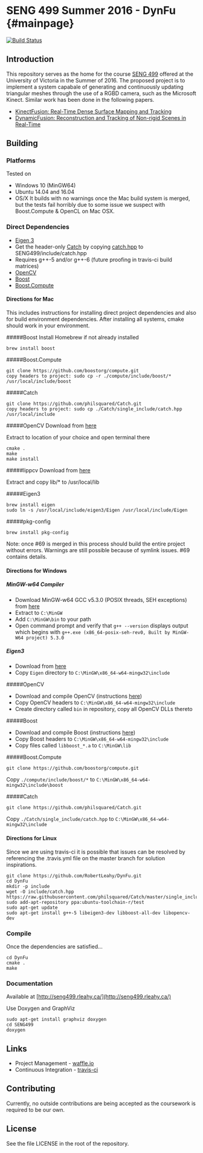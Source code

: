 # SENG 499 Summer 2016 - DynFu {#mainpage}
[![Build Status](https://travis-ci.com/RobertLeahy/DynFu.svg?token=E1Ypp9btW9nWJKJqzctp&branch=master)](https://travis-ci.com/RobertLeahy/DynFu)

## Introduction
This repository serves as the home for the course [SENG 499](http://www.ece.uvic.ca/~elec499/) offered at the University of Victoria in the Summer of 2016. The proposed project is to implement a system capabale of generating and continuously updating triangular meshes through the use of a RGBD camera, such as the Microsoft Kinect. Similar work has been done in the following papers.
* [KinectFusion: Real-Time Dense Surface Mapping and Tracking](http://homes.cs.washington.edu/~newcombe/papers/newcombe_etal_ismar2011.pdf)
* [DynamicFusion: Reconstruction and Tracking of Non-rigid Scenes in Real-Time](http://grail.cs.washington.edu/projects/dynamicfusion/papers/DynamicFusion.pdf)

## Building

### Platforms
Tested on
* Windows 10 (MinGW64)
* Ubuntu 14.04 and 16.04
* OS/X It builds with no warnings once the Mac build system is merged, but the tests fail horribly due to some issue we suspect with Boost.Compute & OpenCL on Mac OSX.

### Direct Dependencies
* [Eigen 3](http://eigen.tuxfamily.org/index.php?title=Main_Page)
* Get the header-only [Catch](https://github.com/philsquared/Catch) by copying [catch.hpp](https://raw.githubusercontent.com/philsquared/Catch/master/single_include/catch.hpp) to SENG499/include/catch.hpp
* Requires g++-5 and/or g++-6 (future proofing in travis-ci build matrices)
* [OpenCV](http://opencv.org/)
* [Boost](http://www.boost.org/)
* [Boost.Compute](https://github.com/boostorg/compute)

#### Directions for Mac
This includes instructions for installing direct project dependencies and also for build environment dependencies.
After installing all systems, cmake should work in your environment. 

#####Boost
Install Homebrew if not already installed
```
brew install boost
```
#####Boost.Compute
```
git clone https://github.com/boostorg/compute.git
copy headers to project: sudo cp -r ./compute/include/boost/* /usr/local/include/boost
```
#####Catch
```
git clone https://github.com/philsquared/Catch.git
copy headers to project: sudo cp ./Catch/single_include/catch.hpp /usr/local/include
```
#####OpenCV
Download from [here](http://opencv.org/downloads.html)

Extract to location of your choice and open terminal there
```
cmake .
make 
make install
```
#####lippcv
Download from [here](https://sourceforge.net/projects/opencvlibrary/files/3rdparty/ippicv/)

Extract and copy lib/* to /usr/local/lib

#####Eigen3
```
brew install eigen
sudo ln -s /usr/local/include/eigen3/Eigen /usr/local/include/Eigen
```
#####pkg-config
```
brew install pkg-config
```

Note: once #69 is merged in this process should  build the entire project without errors. Warnings are still possible because of symlink issues. #69 contains details.

#### Directions for Windows

##### MinGW-w64 Compiler

- Download MinGW-w64 GCC v5.3.0 (POSIX threads, SEH exceptions) from [here](https://sourceforge.net/projects/mingw-w64/files/Toolchains%20targetting%20Win64/Personal%20Builds/mingw-builds/5.3.0/threads-posix/seh/)
- Extract to `C:\MinGW`
- Add `C:\MinGW\bin` to your path
- Open command prompt and verify that `g++ --version` displays output which begins with `g++.exe (x86_64-posix-seh-rev0, Built by MinGW-W64 project) 5.3.0`

##### Eigen3

- Download from [here](http://eigen.tuxfamily.org/index.php?title=Main_Page#Download)
- Copy `Eigen` directory to `C:\MinGW\x86_64-w64-mingw32\include`

#####OpenCV

- Download and compile OpenCV (instructions [here](http://docs.opencv.org/2.4/doc/tutorials/introduction/windows_install/windows_install.html#cpptutwindowsmakeown))
- Copy OpenCV headers to `C:\MinGW\x86_64-w64-mingw32\include`
- Create directory called `bin` in repository, copy all OpenCV DLLs thereto

#####Boost

- Download and compile Boost (instructions [here](http://www.boost.org/doc/libs/1_61_0/more/getting_started/windows.html))
- Copy Boost headers to `C:\MinGW\x86_64-w64-mingw32\include`
- Copy files called `libboost_*.a` to `C:\MinGW\lib`

#####Boost.Compute

```
git clone https://github.com/boostorg/compute.git
```
Copy `./compute/include/boost/*` to `C:\MinGW\x86_64-w64-mingw32\include\boost`

#####Catch
```
git clone https://github.com/philsquared/Catch.git
```
Copy `./Catch/single_include/catch.hpp` to `C:\MinGW\x86_64-w64-mingw32\include`

#### Directions for Linux
Since we are using travis-ci it is possible that issues can be resolved by referencing the .travis.yml file on the master branch for solution inspirations. 

```
git clone https://github.com/RobertLeahy/DynFu.git
cd DynFu
mkdir -p include
wget -O include/catch.hpp https://raw.githubusercontent.com/philsquared/Catch/master/single_include/catch.hpp
sudo add-apt-repository ppa:ubuntu-toolchain-r/test
sudo apt-get update
sudo apt-get install g++-5 libeigen3-dev libboost-all-dev libopencv-dev

```

### Compile
Once the dependencies are satisfied...
```
cd DynFu
cmake .
make
```

### Documentation

Available at [http://seng499.rleahy.ca/](http://seng499.rleahy.ca/)

Use Doxygen and GraphViz
```
sudo apt-get install graphviz doxygen
cd SENG499
doxygen
```

## Links
* Project Management - [waffle.io](https://waffle.io/RobertLeahy/DynFu)
* Continuous Integration - [travis-ci](https://travis-ci.org/RobertLeahy/DynFu/)

## Contributing
Currently, no outside contributions are being accepted as the coursework is required to be our own.

## License
See the file LICENSE in the root of the repository.
